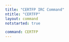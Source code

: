 ```yaml
---
title: "CERTFP IRC Command"
ntitle: "CERTFP"
layout: command
notstarted: true

command: CERTFP
---
```

